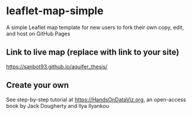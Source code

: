 # leaflet-map-simple
A simple Leaflet map template for new users to fork their own copy, edit, and host on GitHub Pages

## Link to live map (replace with link to your site)
https://sanbot93.github.io/aquifer_thesis/

## Create your own
See step-by-step tutorial at https://HandsOnDataViz.org, an open-access book by Jack Dougherty and Ilya Ilyankou
